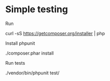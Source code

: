 # Simple testing

Run 

curl -sS https://getcomposer.org/installer | php

Install phpunit

./composer.phar install

Run tests

./vendor/bin/phpunit test/

